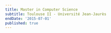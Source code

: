 ```yaml
---
title: Master in Computer Science
subtitle: Toulouse II - Université Jean-Jaurès
endDate: '2015-07-01'
published: true
---
```


